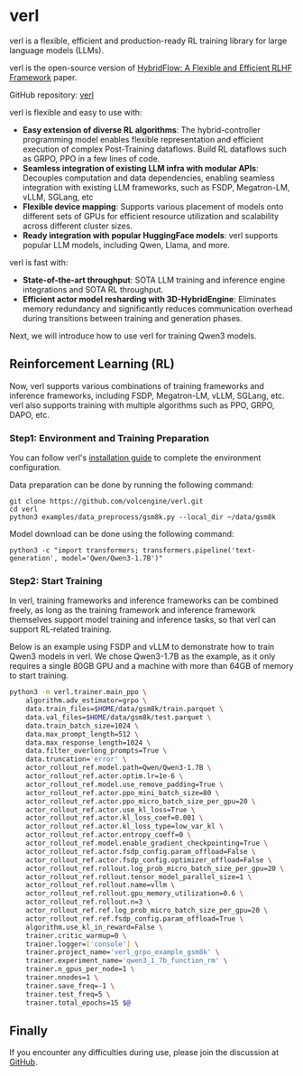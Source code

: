 # verl

verl is a flexible, efficient and production-ready RL training library for large language models (LLMs).

verl is the open-source version of [HybridFlow: A Flexible and Efficient RLHF Framework](https://arxiv.org/abs/2409.19256v2) paper.

GitHub repository: [verl](https://github.com/volcengine/verl)

verl is flexible and easy to use with:

- **Easy extension of diverse RL algorithms**: The hybrid-controller programming model enables flexible representation and efficient execution of complex Post-Training dataflows. Build RL dataflows such as GRPO, PPO in a few lines of code.
- **Seamless integration of existing LLM infra with modular APIs**: Decouples computation and data dependencies, enabling seamless integration with existing LLM frameworks, such as FSDP, Megatron-LM, vLLM, SGLang, etc
- **Flexible device mapping**: Supports various placement of models onto different sets of GPUs for efficient resource utilization and scalability across different cluster sizes.
- **Ready integration with popular HuggingFace models**: verl supports popular LLM models, including Qwen, Llama, and more.

verl is fast with:

- **State-of-the-art throughput**: SOTA LLM training and inference engine integrations and SOTA RL throughput.
- **Efficient actor model resharding with 3D-HybridEngine**: Eliminates memory redundancy and significantly reduces communication overhead during transitions between training and generation phases.

Next, we will introduce how to use verl for training Qwen3 models.

## Reinforcement Learning (RL)

Now, verl supports various combinations of training frameworks and inference frameworks, including FSDP, Megatron-LM, vLLM, SGLang, etc. verl also supports training with multiple algorithms such as PPO, GRPO, DAPO, etc.

### Step1: Environment and Training Preparation

You can follow verl's [installation guide](https://verl.readthedocs.io/en/latest/start/install.html) to complete the environment configuration.

Data preparation can be done by running the following command:

```shell
git clone https://github.com/volcengine/verl.git
cd verl
python3 examples/data_preprocess/gsm8k.py --local_dir ~/data/gsm8k
```

Model download can be done using the following command:

```shell
python3 -c "import transformers; transformers.pipeline('text-generation', model='Qwen/Qwen3-1.7B')"
```

### Step2: Start Training

In verl, training frameworks and inference frameworks can be combined freely, as long as the training framework and inference framework themselves support model training and inference tasks, so that verl can support RL-related training.

Below is an example using FSDP and vLLM to demonstrate how to train Qwen3 models in verl. We chose Qwen3-1.7B as the example, as it only requires a single 80GB GPU and a machine with more than 64GB of memory to start training.

```bash
python3 -m verl.trainer.main_ppo \
    algorithm.adv_estimator=grpo \
    data.train_files=$HOME/data/gsm8k/train.parquet \
    data.val_files=$HOME/data/gsm8k/test.parquet \
    data.train_batch_size=1024 \
    data.max_prompt_length=512 \
    data.max_response_length=1024 \
    data.filter_overlong_prompts=True \
    data.truncation='error' \
    actor_rollout_ref.model.path=Qwen/Qwen3-1.7B \
    actor_rollout_ref.actor.optim.lr=1e-6 \
    actor_rollout_ref.model.use_remove_padding=True \
    actor_rollout_ref.actor.ppo_mini_batch_size=80 \
    actor_rollout_ref.actor.ppo_micro_batch_size_per_gpu=20 \
    actor_rollout_ref.actor.use_kl_loss=True \
    actor_rollout_ref.actor.kl_loss_coef=0.001 \
    actor_rollout_ref.actor.kl_loss_type=low_var_kl \
    actor_rollout_ref.actor.entropy_coeff=0 \
    actor_rollout_ref.model.enable_gradient_checkpointing=True \
    actor_rollout_ref.actor.fsdp_config.param_offload=False \
    actor_rollout_ref.actor.fsdp_config.optimizer_offload=False \
    actor_rollout_ref.rollout.log_prob_micro_batch_size_per_gpu=20 \
    actor_rollout_ref.rollout.tensor_model_parallel_size=1 \
    actor_rollout_ref.rollout.name=vllm \
    actor_rollout_ref.rollout.gpu_memory_utilization=0.6 \
    actor_rollout_ref.rollout.n=3 \
    actor_rollout_ref.ref.log_prob_micro_batch_size_per_gpu=20 \
    actor_rollout_ref.ref.fsdp_config.param_offload=True \
    algorithm.use_kl_in_reward=False \
    trainer.critic_warmup=0 \
    trainer.logger=['console'] \
    trainer.project_name='verl_grpo_example_gsm8k' \
    trainer.experiment_name='qwen3_1_7b_function_rm' \
    trainer.n_gpus_per_node=1 \
    trainer.nnodes=1 \
    trainer.save_freq=-1 \
    trainer.test_freq=5 \
    trainer.total_epochs=15 $@
```

## Finally

If you encounter any difficulties during use, please join the discussion at [GitHub](https://github.com/volcengine/verl/discussions).
